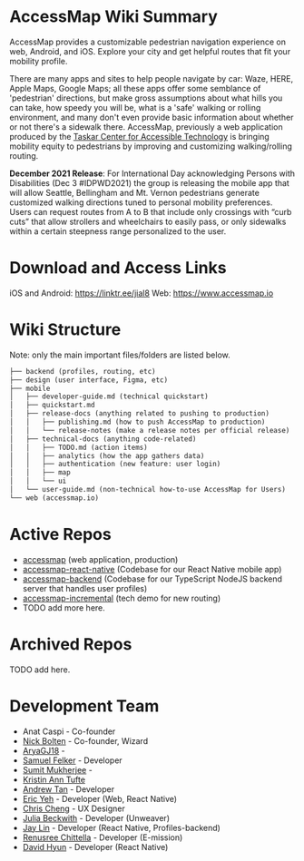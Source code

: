 # AccessMap Wiki Summary
AccessMap provides a customizable pedestrian navigation experience on web, Android, and iOS. Explore your city and get helpful routes that fit your mobility profile.

There are many apps and sites to help people navigate by car: Waze, HERE, Apple Maps, Google Maps; all these apps offer some semblance of 'pedestrian' directions, but make gross assumptions about what hills you can take, how speedy you will be, what is a 'safe' walking or rolling environment, and many don't even provide basic information about whether or not there's a sidewalk there. AccessMap, previously a web application produced by the [Taskar Center for Accessible Technology](https://tcat.cs.washington.edu/) is bringing mobility equity to pedestrians by improving and customizing walking/rolling routing.

**December 2021 Release**: For International Day acknowledging Persons with Disabilities (Dec 3 #IDPWD2021) the group is releasing the mobile app that will allow Seattle, Bellingham and Mt. Vernon pedestrians generate customized walking directions tuned to personal mobility preferences. Users can request routes from A to B that include only crossings with “curb cuts” that allow strollers and wheelchairs to easily pass, or only sidewalks within a certain steepness range personalized to the user.

# Download and Access Links
iOS and Android: https://linktr.ee/jial8
Web: https://www.accessmap.io 

# Wiki Structure
Note: only the main important files/folders are listed below.
```markdown
├── backend (profiles, routing, etc)
├── design (user interface, Figma, etc)
├── mobile
│   ├── developer-guide.md (technical quickstart)
│   ├── quickstart.md
│   ├── release-docs (anything related to pushing to production)
│   │   ├── publishing.md (how to push AccessMap to production)
│   │   └── release-notes (make a release notes per official release)
│   ├── technical-docs (anything code-related)
│   │   ├── TODO.md (action items)
│   │   ├── analytics (how the app gathers data)
│   │   ├── authentication (new feature: user login)
│   │   ├── map
│   │   └── ui
│   └── user-guide.md (non-technical how-to-use AccessMap for Users)
└── web (accessmap.io)
```

# Active Repos
- [accessmap](https://github.com/AccessMap/accessmap) (web application, production)
- [accessmap-react-native](https://github.com/AccessMap/accessmap-react-native) (Codebase for our React Native mobile app)
- [accessmap-backend](https://github.com/AccessMap/accessmap-backend) (Codebase for our TypeScript NodeJS backend server that handles user profiles)
- [accessmap-incremental](https://github.com/AccessMap/accessmap-incremental) (tech demo for new routing)
- TODO add more here.

# Archived Repos
TODO add here.

# Development Team
- Anat Caspi - Co-founder
- [Nick Bolten](https://github.com/nbolten) - Co-founder, Wizard
- [AryaGJ18](https://github.com/AryaGJ18) - 
- [Samuel Felker](https://github.com/sfelker) - Developer
- [Sumit Mukherjee](https://github.com/mukhes3) - 
- [Kristin Ann Tufte](https://github.com/kristinann)
- [Andrew Tan](https://github.com/Andrew-Tan) - Developer
- [Eric Yeh](https://github.com/yehric2018) - Developer (Web, React Native)
- [Chris Cheng]() - UX Designer
- [Julia Beckwith](https://github.com/jsbeckwith) - Developer (Unweaver)
- [Jay Lin](https://github.com/JetPlaneJJ) - Developer (React Native, Profiles-backend)
- [Renusree Chittella]() - Developer (E-mission)
- [David Hyun](https://github.com/DavyHyun) - Developer (React Native)
